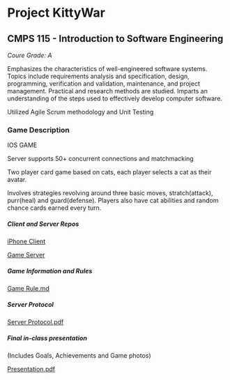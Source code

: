 # Project KittyWar
## CMPS 115 - Introduction to Software Engineering 
*Coure Grade: A*

Emphasizes the characteristics of well-engineered software systems. Topics include requirements analysis and specification, design, programming, verification and validation, maintenance, and project management. Practical and research methods are studied. Imparts an understanding of the steps used to effectively develop computer software.

Utilized Agile Scrum methodology and Unit Testing

### Game Description
IOS GAME

Server supports 50+ concurrent connections and matchmacking

Two player card game based on cats, each player selects a cat as their avatar.

Involves strategies revolving around three basic moves, stratch(attack), purr(heal) and guard(defense). Players also have cat abilities and random chance cards earned every turn.

##### Client and Server Repos
[iPhone Client](https://github.com/brucedsu/KittyWar-iPhone)

[Game Server](https://github.com/1moosey1/KittyWar-Server)

##### Game Information and Rules
[Game Rule.md](https://github.com/1moosey1/KittyWar/blob/master/Game%20Documentation/Game%20Rule.md)

##### Server Protocol
[Server Protocol.pdf](https://github.com/1moosey1/KittyWar/blob/master/Game%20Documentation/KittyWar%20Game%20Server%20Protocol.pdf)

##### Final in-class presentation
(Includes Goals, Achievements and Game photos)

[Presentation.pdf](https://github.com/1moosey1/KittyWar/blob/master/Game%20Documentation/KittyWar%20Final%20Presentation.pdf)
